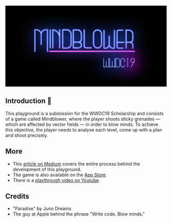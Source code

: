 ![MindblowerBanner](Banner.png)

## Introduction 👋
This playground is a submission for the WWDC19 Scholarship and consists of a game called Mindblower, where the player shoots sticky grenades — which are affected by vector fields — in order to blow minds. To achieve this objective, the player needs to analyse each level, come up with a plan and shoot precisely.

## More
- This [article on Medium](https://medium.freecodecamp.org/how-i-won-a-scholarship-to-apples-yearly-event-for-the-second-time-f04f5f4636b1) covers the entire process behind the development of this playground.
- The game is also available on the [App Store](https://itunes.apple.com/us/app/mindblower-the-game/id1460079689?mt=8).
- There is a [playthrough video on Youtube](https://www.youtube.com/watch?v=xH9cn7BtG8k).

## Credits
- "Paradise" by Juno Dreams
- The guy at Apple behind the phrase "Write code. Blow minds."

